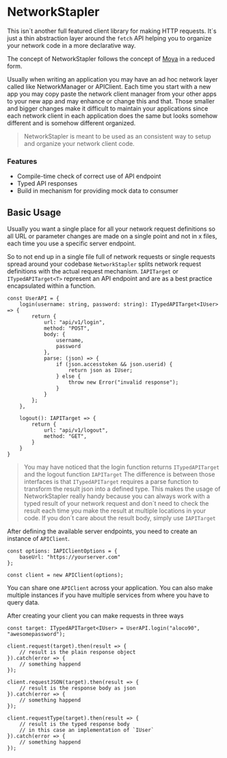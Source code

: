 # NetworkStapler

This isn´t another full featured client library for making HTTP requests. It´s just a thin abstraction layer around the `fetch` API helping you to organize your network code in a more declarative way. 

The concept of NetworkStapler follows the concept of [Moya]( https://github.com/Moya/Moya) in a reduced form. 

Usually when writing an application you may have an ad hoc network layer called like NetworkManager or APIClient. Each time you start with a new app you may copy paste the network client manager from your other apps to your new app and may enhance or change this and that. Those smaller and bigger changes make it difficult to maintain your applications since each network client in each application does the same but looks somehow different and is somehow different organized. 

>NetworkStapler is meant to be used as an consistent way to setup and organize your network client code.

### Features

- Compile-time check of correct use of API endpoint
- Typed API responses
- Build in mechanism for providing mock data to consumer

## Basic Usage

Usually you want a single place for all your network request definitions so all URL or parameter changes are made on a single point and not in x files, each time you use a specific server endpoint. 

So to not end up in a single file full of network requests or single requests spread around your codebase `NetworkStapler` splits network request definitions with the actual request mechanism. `IAPITarget` or `ITypedAPITarget<T>` represent an API endpoint and are as a best practice encapsulated within a function. 

```
const UserAPI = {
	login(username: string, password: string): ITypedAPITarget<IUser> => {
		return {
            url: "api/v1/login",
            method: "POST",
            body: {
                username,
                password
            },
            parse: (json) => {
            	if (json.accesstoken && json.userid) {
                	return json as IUser;
            	} else {
                  	throw new Error("invalid response");
            	}
            }
        };
	},
	
	logout(): IAPITarget => {
    	return {
      		url: "api/v1/logout",
      		method: "GET",
      	}
    }
}
```

> You may have noticed that the login function returns `ITypedAPITarget` and the logout function `IAPITarget` The difference is between those interfaces is that `ITypedAPITarget` requires a parse function to transform the result json into a defined type. This makes the usage of NetworkStapler really handy because you can always work with a typed result of your network request and don´t need to check the result each time you make the result at multiple locations in your code. If you don´t care about the result body, simply use `IAPITarget`

After defining the available server endpoints, you need to create an instance of `APIClient`.

```
const options: IAPIClientOptions = {
	baseUrl: "https://yourserver.com"
};

const client = new APIClient(options);
```

You can share one `APIClient` across your application. You can also make multiple instances if you have multiple services from where you have to query data. 

After creating your client you can make requests in three ways

```
const target: ITypedAPITarget<IUser> = UserAPI.login("aloco90", "awesomepassword");

client.request(target).then(result => {
	// result is the plain response object
}).catch(error => {
  	// something happend
});

client.requestJSON(target).then(result => {
	// result is the response body as json
}).catch(error => {
  	// something happend
});

client.requestType(target).then(result => {
	// result is the typed response body
	// in this case an implementation of `IUser`
}).catch(error => {
  	// something happend
});
```


